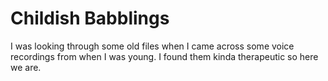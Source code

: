 # Childish Babblings
I was looking through some old files when I came across some voice recordings from when I was young.
I found them kinda therapeutic so here we are.
